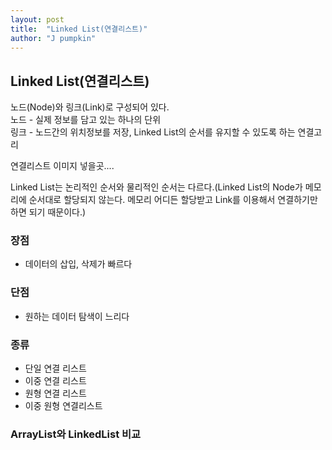 ```yaml
---
layout: post
title:  "Linked List(연결리스트)"
author: "J pumpkin"
---
```


## Linked List(연결리스트)

노드(Node)와 링크(Link)로 구성되어 있다.  
노드 - 실제 정보를 담고 있는 하나의 단위  
링크 - 노드간의 위치정보를 저장, Linked List의 순서를 유지할 수 있도록 하는 연결고리  


연결리스트 이미지 넣을곳....

Linked List는 논리적인 순서와 물리적인 순서는 다르다.(Linked List의 Node가 메모리에 순서대로 할당되지 않는다. 메모리 어디든 할당받고 Link를 이용해서 연결하기만 하면 되기 때문이다.)

### 장점

- 데이터의 삽입, 삭제가 빠르다

### 단점

- 원하는 데이터 탐색이 느리다

### 종류

- 단일 연결 리스트
- 이중 연결 리스트
- 원형 연결 리스트
- 이중 원형 연결리스트


### ArrayList와 LinkedList 비교


